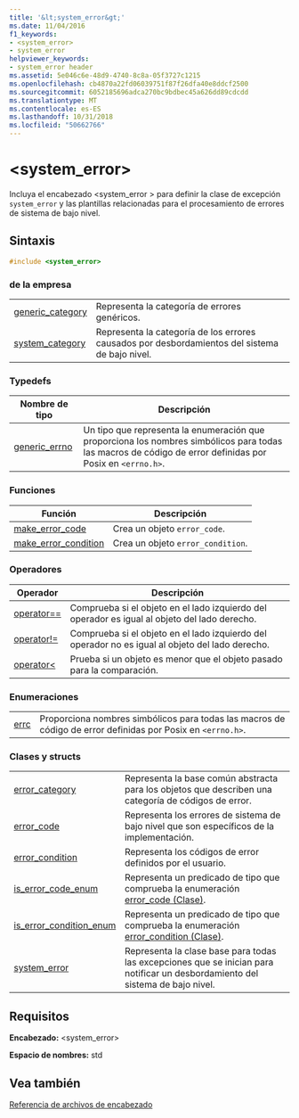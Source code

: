 ```yaml
---
title: '&lt;system_error&gt;'
ms.date: 11/04/2016
f1_keywords:
- <system_error>
- system_error
helpviewer_keywords:
- system_error header
ms.assetid: 5e046c6e-48d9-4740-8c8a-05f3727c1215
ms.openlocfilehash: cb4870a22fd06039751f87f26dfa40e8ddcf2500
ms.sourcegitcommit: 6052185696adca270bc9bdbec45a626dd89cdcdd
ms.translationtype: MT
ms.contentlocale: es-ES
ms.lasthandoff: 10/31/2018
ms.locfileid: "50662766"
---
```

# <a name="ltsystemerrorgt"></a>&lt;system_error&gt;

Incluya el encabezado \<system_error > para definir la clase de excepción `system_error` y las plantillas relacionadas para el procesamiento de errores de sistema de bajo nivel.

## <a name="syntax"></a>Sintaxis

```cpp
#include <system_error>
```

### <a name="objects"></a>de la empresa

|||
|-|-|
|[generic_category](../standard-library/system-error-functions.md#generic_category)|Representa la categoría de errores genéricos.|
|[system_category](../standard-library/system-error-functions.md#system_category)|Representa la categoría de los errores causados por desbordamientos del sistema de bajo nivel.|

### <a name="typedefs"></a>Typedefs

|Nombre de tipo|Descripción|
|-|-|
|[generic_errno](../standard-library/system-error-typedefs.md#generic_errno)|Un tipo que representa la enumeración que proporciona los nombres simbólicos para todas las macros de código de error definidas por Posix en `<errno.h>`.|

### <a name="functions"></a>Funciones

|Función|Descripción|
|-|-|
|[make_error_code](../standard-library/system-error-functions.md#make_error_code)|Crea un objeto `error_code`.|
|[make_error_condition](../standard-library/system-error-functions.md#make_error_condition)|Crea un objeto `error_condition`.|

### <a name="operators"></a>Operadores

|Operador|Descripción|
|-|-|
|[operator==](../standard-library/system-error-operators.md#op_eq_eq)|Comprueba si el objeto en el lado izquierdo del operador es igual al objeto del lado derecho.|
|[operator!=](../standard-library/system-error-operators.md#op_neq)|Comprueba si el objeto en el lado izquierdo del operador no es igual al objeto del lado derecho.|
|[operator<](../standard-library/system-error-operators.md#op_lt)|Prueba si un objeto es menor que el objeto pasado para la comparación.|

### <a name="enumerations"></a>Enumeraciones

|||
|-|-|
|[errc](../standard-library/system-error-enums.md#errc)|Proporciona nombres simbólicos para todas las macros de código de error definidas por Posix en `<errno.h>`.|

### <a name="classes-and-structs"></a>Clases y structs

|||
|-|-|
|[error_category](../standard-library/error-category-class.md)|Representa la base común abstracta para los objetos que describen una categoría de códigos de error.|
|[error_code](../standard-library/error-code-class.md)|Representa los errores de sistema de bajo nivel que son específicos de la implementación.|
|[error_condition](../standard-library/error-condition-class.md)|Representa los códigos de error definidos por el usuario.|
|[is_error_code_enum](../standard-library/is-error-code-enum-class.md)|Representa un predicado de tipo que comprueba la enumeración [error_code (Clase)](../standard-library/error-code-class.md).|
|[is_error_condition_enum](../standard-library/is-error-condition-enum-class.md)|Representa un predicado de tipo que comprueba la enumeración [error_condition (Clase)](../standard-library/error-condition-class.md).|
|[system_error](../standard-library/system-error-class.md)|Representa la clase base para todas las excepciones que se inician para notificar un desbordamiento del sistema de bajo nivel.|

## <a name="requirements"></a>Requisitos

**Encabezado:** \<system_error>

**Espacio de nombres:** std

## <a name="see-also"></a>Vea también

[Referencia de archivos de encabezado](../standard-library/cpp-standard-library-header-files.md)<br/>
